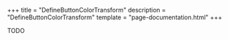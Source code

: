 +++
title = "DefineButtonColorTransform"
description = "DefineButtonColorTransform"
template = "page-documentation.html"
+++

TODO
